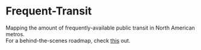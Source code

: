 # Frequent-Transit
Mapping the amount of frequently-available public transit in North American metros.  
For a behind-the-scenes roadmap, check [this](https://www.notion.so/lowandhigh/Transit-Networks-ea714af9cebb4430bad9d642dc8afc96) out.
